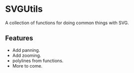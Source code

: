 # SVGUtils
A collection of functions for doing common things with SVG.

## Features
- Add panning.
- Add zooming.
- polylines from functions.
- More to come.

